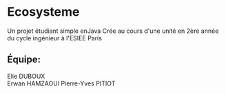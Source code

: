 # Ecosysteme
Un projet étudiant simple enJava
Crée au cours d'une unité en 2ère année du cycle ingénieur à l'ESIEE Paris

## Équipe:
Elie DUBOUX    
Erwan HAMZAOUI 
Pierre-Yves PITIOT

